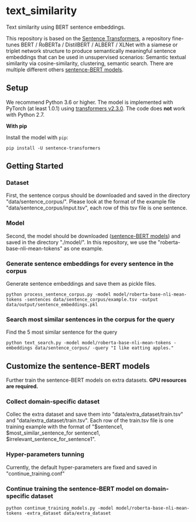 # text_similarity
Text similarity using BERT sentence embeddings.


This repository is based on the [Sentence Transformers](https://github.com/UKPLab/sentence-transformers), a repository fine-tunes BERT / RoBERTa / DistilBERT / ALBERT / XLNet with a siamese or triplet network structure to produce semantically meaningful sentence embeddings that can be used in unsupervised scenarios: Semantic textual similarity via cosine-similarity, clustering, semantic search. There are multiple different others [sentence-BERT models](https://public.ukp.informatik.tu-darmstadt.de/reimers/sentence-transformers/v0.2/).


## Setup
We recommend Python 3.6 or higher. The model is implemented with PyTorch (at least 1.0.1) using [transformers v2.3.0](https://github.com/huggingface/transformers).
The code does **not** work with Python 2.7.

**With pip**

Install the model with `pip`:
```
pip install -U sentence-transformers
```


## Getting Started

### Dataset
First, the sentence corpus should be downloaded and saved in the directory "data/sentence_corpus/". Please look at the format of the example file "data/sentence_corpus/input.tsv", each row of this tsv file is one sentence. 

### Model
Second, the model should be downloaded ([sentence-BERT models](https://public.ukp.informatik.tu-darmstadt.de/reimers/sentence-transformers/v0.2/)) and saved in the directory "./model/". In this repository, we use the "roberta-base-nli-mean-tokens" as one example.

### Generate sentence embeddings for every sentence in the corpus
Generate sentence embeddings and save them as pickle files.

```
python process_sentence_corpus.py -model model/roberta-base-nli-mean-tokens -sentences data/sentence_corpus/example.tsv -output data/output/sentence_embeddings.pkl
```

### Search most similar sentences in the corpus for the query 
Find the 5 most similar sentence for the query

```
python text_search.py -model model/roberta-base-nli-mean-tokens -embeddings data/sentence_corpus/ -query "I like eatting apples."
```

## Customize the sentence-BERT models
Further train the sentence-BERT models on extra datasets. **GPU resources are required.**

### Collect domain-specific dataset
Collec the extra dataset and save them into "data/extra_dataset/train.tsv" and "data/extra_dataset/train.tsv". Each row of the train.tsv file is one training example with the format of "$sentence1, $most_similar_sentence_for sentence1, $irrelevant_sentence_for_sentence1".

### Hyper-parameters tunning
Currently, the default hyper-parameters are fixed and saved in "continue_training.conf"

### Continue training the sentence-BERT model on domain-specific dataset

```
python continue_training_models.py -model model/roberta-base-nli-mean-tokens -extra_dataset data/extra_dataset
```


